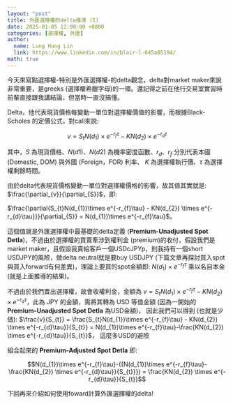 ```yaml
---
layout: "post"
title: 外匯選擇權的delta推導 (I)
date: 2025-01-05 12:00:00 +0800
categories: [選擇權, 外匯]
author:
  name: Lung Hung Lin
  link: https://www.linkedin.com/in/blair-l-645a85194/ 
math: true
---
```

今天來寫點選擇權-特別是外匯選擇權-的delta觀念，delta對market maker來說非常重要，是greeks (選擇權希臘字母)的一環。還記得之前在他行交易室實習時前輩直接跟我講結論，但當時一直沒搞懂。  

Delta，他代表現貨價格每變動一單位對選擇權價值的影響，而根據Black-Scholes 的定價公式，對call來說:  

$$ v =  S_{t}N(d_{1})\times e^{-r_{f}\tau} - KN(d_{2}) \times e^{-r_{d}\tau}$$

其中，$S$ 為現貨價格、$N(d1)、N(d2)$ 為機率密度函數、$r_{d}、r_{f}$ 分別代表本國 (Domestic, DOM) 與外國 (Foreign，FOR) 利率、
$K$ 為選擇權執行價、$\tau$ 為選擇權剩餘時間。

由於delta代表現貨價格變動一單位對選擇權價格的影響，故其值其實就是: $\frac{\partial_{v}}{\partial_{S}}$，即:

$\frac{\partial{S_{t}N(d_{1})\times e^{-r_{f}\tau} - KN(d_{2}) \times e^{-r_{d}\tau}}}{\partial_{S}} = N(d_{1})\times e^{-r_{f}\tau}$。

這個值就是外匯選擇權中最基礎的delta定義 (**Premium-Unadjusted Spot Detla**)，不過由於選擇權的買賣牽涉到權利金 (premium)的收付，假設我們是market maker，且假設我賣給客戶一個USDcJPYp，則我持有一個short USDJPY的風險，做delta neutral就是要buy USDJPY (下篇文章再探討買入spot與買入forward有何差異)，理論上要買的spot金額即: $N(d_{1})\times e^{-r_{f}\tau}$ 乘以名目本金 (就是上面推導的結果)。

不過由於我們賣出選擇權，故會收權利金，金額為 $v = S_{t}N(d_{1})\times e^{-r_{f}\tau} - KN(d_{2}) \times e^{-r_{d}\tau}$，此為 JPY 的金額，需將其轉為 USD 等值金額 (因為一開始的 **Premium-Unadjusted Spot Detla** 為USD金額)，
因此我們可以得到 (也就是少做): $\frac{v}{S_{t}} = \frac{S_{t}N(d_{1})\times e^{-r_{f}\tau} - KN(d_{2}) \times e^{-r_{d}\tau}}{S_{t}} = N(d_{1})\times e^{-r_{f}\tau}-\frac{KN(d_{2}) \times e^{-r_{d}\tau}}{S_{t}}$，
這麼多USD的避險

組合起來的 **Premium-Adjusted Spot Detla** 即:

$$N(d_{1})\times e^{-r_{f}\tau}-({N(d_{1})\times e^{-r_{f}\tau}-\frac{KN(d_{2}) \times e^{-r_{d}\tau}}{S_{t}}}) = \frac{KN(d_{2}) \times e^{-r_{d}\tau}}{S_{t}}$$

下回再來介紹如何使用foward計算外匯選擇權的delta!



